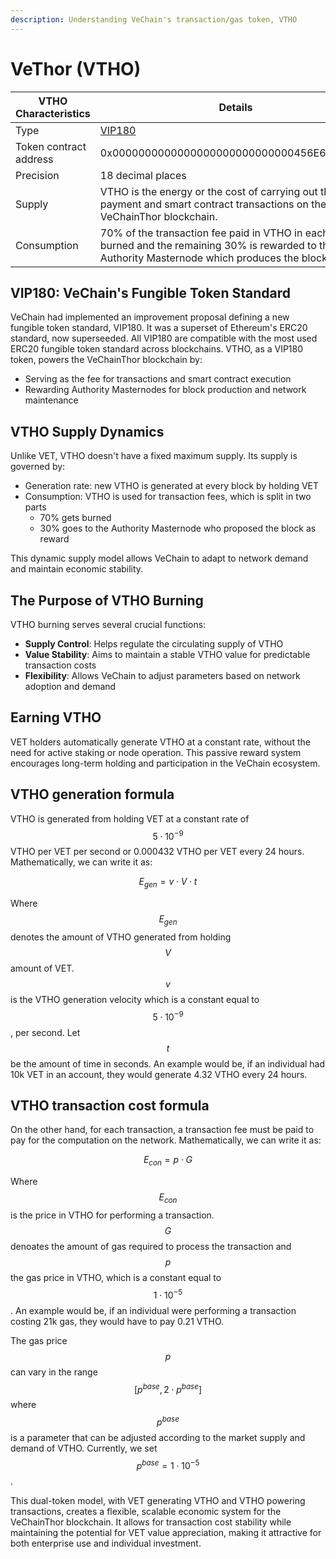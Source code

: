 ```yaml
---
description: Understanding VeChain's transaction/gas token, VTHO
---
```


# VeThor (VTHO)

<table><thead><tr><th width="258.27956989247315">VTHO Characteristics</th><th>Details</th></tr></thead><tbody><tr><td>Type</td><td><a href="https://github.com/vechain/VIPs/blob/master/vips/VIP-180.md">VIP180</a></td></tr><tr><td>Token contract address</td><td>0x0000000000000000000000000000456E65726779</td></tr><tr><td>Precision</td><td>18 decimal places</td></tr><tr><td>Supply</td><td>VTHO is the energy or the cost of carrying out the payment and smart contract transactions on the VeChainThor blockchain.</td></tr><tr><td>Consumption</td><td>70% of the transaction fee paid in VTHO in each block is burned and the remaining 30% is rewarded to the Authority Masternode which produces the block.</td></tr></tbody></table>

## VIP180: VeChain's Fungible Token Standard

VeChain had implemented an improvement proposal defining a new fungible token standard, VIP180. It was a superset of Ethereum's ERC20 standard, now superseeded. All VIP180 are compatible with the most used ERC20 fungible token standard across blockchains. VTHO, as a VIP180 token, powers the VeChainThor blockchain by:

* Serving as the fee for transactions and smart contract execution
* Rewarding Authority Masternodes for block production and network maintenance

## VTHO Supply Dynamics

Unlike VET, VTHO doesn't have a fixed maximum supply. Its supply is governed by:

* Generation rate: new VTHO is generated at every block by holding VET
* Consumption: VTHO is used for transaction fees, which is split in two parts
  * 70% gets burned
  * 30% goes to the Authority Masternode who proposed the block as reward

This dynamic supply model allows VeChain to adapt to network demand and maintain economic stability.

## The Purpose of VTHO Burning

VTHO burning serves several crucial functions:

* **Supply Control**: Helps regulate the circulating supply of VTHO
* **Value Stability**: Aims to maintain a stable VTHO value for predictable transaction costs
* **Flexibility**: Allows VeChain to adjust parameters based on network adoption and demand

## Earning VTHO

VET holders automatically generate VTHO at a constant rate, without the need for active staking or node operation. This passive reward system encourages long-term holding and participation in the VeChain ecosystem.

## VTHO generation formula

VTHO is generated from holding VET at a constant rate of $$5 \cdot 10^{-9}$$ VTHO per VET per second or 0.000432 VTHO per VET every 24 hours. Mathematically, we can write it as:

$$E_{gen} = v \cdot V \cdot t$$

Where $$E_{gen}$$ denotes the amount of VTHO generated from holding $$V$$ amount of VET. $$v$$ is the VTHO generation velocity which is a constant equal to $$5 \cdot 10^{-9}$$, per second. Let $$t$$ be the amount of time in seconds. An example would be, if an individual had 10k VET in an account, they would generate 4.32 VTHO every 24 hours.

## VTHO transaction cost formula

On the other hand, for each transaction, a transaction fee must be paid to pay for the computation on the network. Mathematically, we can write it as:

$$E_{con} = p \cdot G$$

Where $$E_{con}$$ is the price in VTHO for performing a transaction. $$G$$ denoates the amount of gas required to process the transaction and $$p$$ the gas price in VTHO, which is a constant equal to $$1 \cdot 10^{-5}$$. An example would be, if an individual were performing a transaction costing 21k gas, they would have to pay 0.21 VTHO.

The gas price $$p$$ can vary in the range $$[p^{base}, 2 \cdot p^{base}]$$ where $$p^{base}$$ is a parameter that can be adjusted according to the market supply and demand of VTHO. Currently, we set $$p^{base} = 1 \cdot 10^{-5}$$.

This dual-token model, with VET generating VTHO and VTHO powering transactions, creates a flexible, scalable economic system for the VeChainThor blockchain. It allows for transaction cost stability while maintaining the potential for VET value appreciation, making it attractive for both enterprise use and individual investment.
